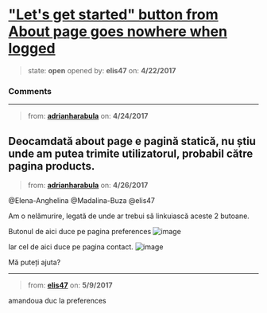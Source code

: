 # [&quot;Let&#x27;s get started&quot; button from About page goes nowhere when logged](https://github.com/adrianharabula/condr/issues/32)

> state: **open** opened by: **elis47** on: **4/22/2017**



### Comments

---
> from: [**adrianharabula**](https://github.com/adrianharabula/condr/issues/32#issuecomment-296520304) on: **4/24/2017**

Deocamdată about page e pagină statică, nu știu unde am putea trimite utilizatorul, probabil către pagina products.
---
> from: [**adrianharabula**](https://github.com/adrianharabula/condr/issues/32#issuecomment-297283753) on: **4/26/2017**

@Elena-Anghelina @Madalina-Buza @elis47

Am o nelămurire, legată de unde ar trebui să linkuiască aceste 2 butoane.

Butonul de aici duce pe pagina preferences
![image](https://cloud.githubusercontent.com/assets/2271038/25424437/056f0548-2a71-11e7-8973-4390e79e9139.png)

Iar cel de aici duce pe pagina contact.
![image](https://cloud.githubusercontent.com/assets/2271038/25424456/0e5cc50a-2a71-11e7-9e55-f90d240f8fb8.png)

Mă puteți ajuta?

---
> from: [**elis47**](https://github.com/adrianharabula/condr/issues/32#issuecomment-300203910) on: **5/9/2017**

amandoua duc la preferences
